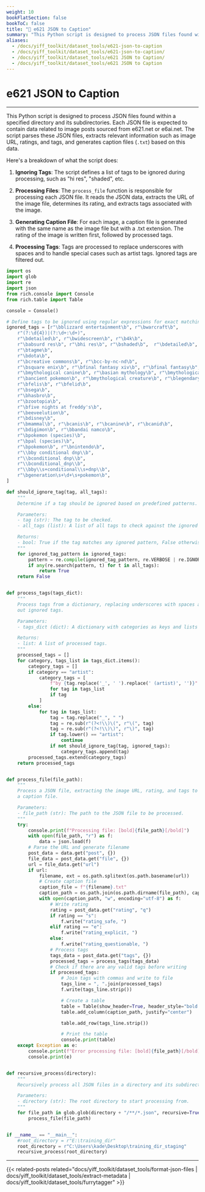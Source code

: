 ```yaml
---
weight: 10
bookFlatSection: false
bookToC: false
title: "🐍 e621 JSON to Caption"
summary: "This Python script is designed to process JSON files found within a specified directory and its subdirectories. Each JSON file is expected to contain data related to image posts sourced from e621.net or e6ai.net. The script parses these JSON files, extracts relevant information such as image URL, ratings, and tags, and generates caption files (`.txt`) based on this data."
aliases:
  - /docs/yiff_toolkit/dataset_tools/e621-json-to-caption
  - /docs/yiff_toolkit/dataset_tools/e621-json-to-caption/
  - /docs/yiff_toolkit/dataset_tools/e621 JSON to Caption/
  - /docs/yiff_toolkit/dataset_tools/e621 JSON to Caption
---
```


<!--markdownlint-disable MD025 -->

# e621 JSON to Caption

---

This Python script is designed to process JSON files found within a specified directory and its subdirectories. Each JSON file is expected to contain data related to image posts sourced from e621.net or e6ai.net. The script parses these JSON files, extracts relevant information such as image URL, ratings, and tags, and generates caption files (`.txt`) based on this data.

Here's a breakdown of what the script does:

1. **Ignoring Tags**: The script defines a list of tags to be ignored during processing, such as "hi res", "shaded", etc.

2. **Processing Files**: The `process_file` function is responsible for processing each JSON file. It reads the JSON data, extracts the URL of the image file, determines its rating, and extracts tags associated with the image.

3. **Generating Caption File**: For each image, a caption file is generated with the same name as the image file but with a .txt extension. The rating of the image is written first, followed by processed tags.

4. **Processing Tags**: Tags are processed to replace underscores with spaces and to handle special cases such as artist tags. Ignored tags are filtered out.

```python
import os
import glob
import re
import json
from rich.console import Console
from rich.table import Table

console = Console()

# Define tags to be ignored using regular expressions for exact matching
ignored_tags = [r"\bblizzard entertainment\b", r"\bwarcraft\b",
    r"(?:\d{4})|(?:\d+:\d+)",
    r"\bdetailed\b", r"\bwidescreen\b", r"\b4k\b",
    r"\babsurd res\b", r"\bhi res\b", r"\bshaded\b",  r"\bdetailed\b",
    r"\btagme\b",
    r"\bdota\b",
    r"\bcreative commons\b", r"\bcc-by-nc-nd\b",
    r"\bsquare enix\b", r"\bfinal fantasy xiv\b", r"\bfinal fantasy\b",
    r"\bmythological canine\b", r"\basian mythology\b", r"\bmythological scalie\b",
    r"\bancient pokemon\b", r"\bmythological creature\b", r"\blegendary pokemon\b",
    r"\bfelis\b", r"\bfelid\b",
    r"\bsega\b",
    r"\bhasbro\b",
    r"\bzootopia\b",
    r"\bfive nights at freddy's\b",
    r"\beeveelution\b",
    r"\bdisney\b",
    r"\bmammal\b", r"\bcanis\b", r"\bcanine\b", r"\bcanid\b",
    r"\bdigimon\b", r"\bbandai namco\b",
    r"\bpokemon (species)\b",
    r"\bpal (species)\b",
    r"\bpokemon\b", r"\bnintendo\b",
    r"\\bby conditional dnp\\b",
    r"\\bconditional dnp\\b",
    r"\\bconditional_dnp\\b",
    r"\\bby\\s+conditional\\s+dnp\\b",
    r"\bgeneration\s+\d+\s+pokemon\b",
]

def should_ignore_tag(tag, all_tags):
    """
    Determine if a tag should be ignored based on predefined patterns.

    Parameters:
    - tag (str): The tag to be checked.
    - all_tags (list): A list of all tags to check against the ignored patterns.

    Returns:
    - bool: True if the tag matches any ignored pattern, False otherwise.
    """
    for ignored_tag_pattern in ignored_tags:
        pattern = re.compile(ignored_tag_pattern, re.VERBOSE | re.IGNORECASE)
        if any(re.search(pattern, t) for t in all_tags):
            return True
    return False


def process_tags(tags_dict):
    """
    Process tags from a dictionary, replacing underscores with spaces and filtering
    out ignored tags.

    Parameters:
    - tags_dict (dict): A dictionary with categories as keys and lists of tags as values.

    Returns:
    - list: A list of processed tags.
    """
    processed_tags = []
    for category, tags_list in tags_dict.items():
        category_tags = []
        if category == "artist":
            category_tags = [
                f"by {tag.replace('_', ' ').replace(' (artist)', '')}"
                for tag in tags_list
                if tag
            ]
        else:
            for tag in tags_list:
                tag = tag.replace("_", " ")
                tag = re.sub(r"(?<!\\)\(", r"\(", tag)
                tag = re.sub(r"(?<!\\)\)", r"\)", tag)
                if tag.lower() == "artist":
                    continue
                if not should_ignore_tag(tag, ignored_tags):
                    category_tags.append(tag)
        processed_tags.extend(category_tags)
    return processed_tags


def process_file(file_path):
    """
    Process a JSON file, extracting the image URL, rating, and tags to generate
    a caption file.

    Parameters:
    - file_path (str): The path to the JSON file to be processed.
    """
    try:
        console.print(f"Processing file: [bold]{file_path}[/bold]")
        with open(file_path, "r") as f:
            data = json.load(f)
        # Parse the URL and generate filename
        post_data = data.get("post", {})
        file_data = post_data.get("file", {})
        url = file_data.get("url")
        if url:
            filename, ext = os.path.splitext(os.path.basename(url))
            # Create caption file
            caption_file = f"{filename}.txt"
            caption_path = os.path.join(os.path.dirname(file_path), caption_file)
            with open(caption_path, "w", encoding="utf-8") as f:
                # Write rating
                rating = post_data.get("rating", "q")
                if rating == "s":
                    f.write("rating_safe, ")
                elif rating == "e":
                    f.write("rating_explicit, ")
                else:
                    f.write("rating_questionable, ")
                # Process tags
                tags_data = post_data.get("tags", {})
                processed_tags = process_tags(tags_data)
                # Check if there are any valid tags before writing
                if processed_tags:
                    # Join tags with commas and write to file
                    tags_line = ", ".join(processed_tags)
                    f.write(tags_line.strip())

                    # Create a table
                    table = Table(show_header=True, header_style="bold magenta")
                    table.add_column(caption_path, justify="center")

                    table.add_row(tags_line.strip())

                    # Print the table
                    console.print(table)
    except Exception as e:
        console.print(f"Error processing file: [bold]{file_path}[/bold]")
        console.print(e)


def recursive_process(directory):
    """
    Recursively process all JSON files in a directory and its subdirectories.

    Parameters:
    - directory (str): The root directory to start processing from.
    """
    for file_path in glob.glob(directory + "/**/*.json", recursive=True):
        process_file(file_path)


if __name__ == "__main__":
    #root_directory = r"E:\training_dir"
    root_directory = r"C:\Users\kade\Desktop\training_dir_staging"
    recursive_process(root_directory)
```

---

{{< related-posts related="docs/yiff_toolkit/dataset_tools/format-json-files | docs/yiff_toolkit/dataset_tools/extract-metadata | docs/yiff_toolkit/dataset_tools/furrytagger" >}}
